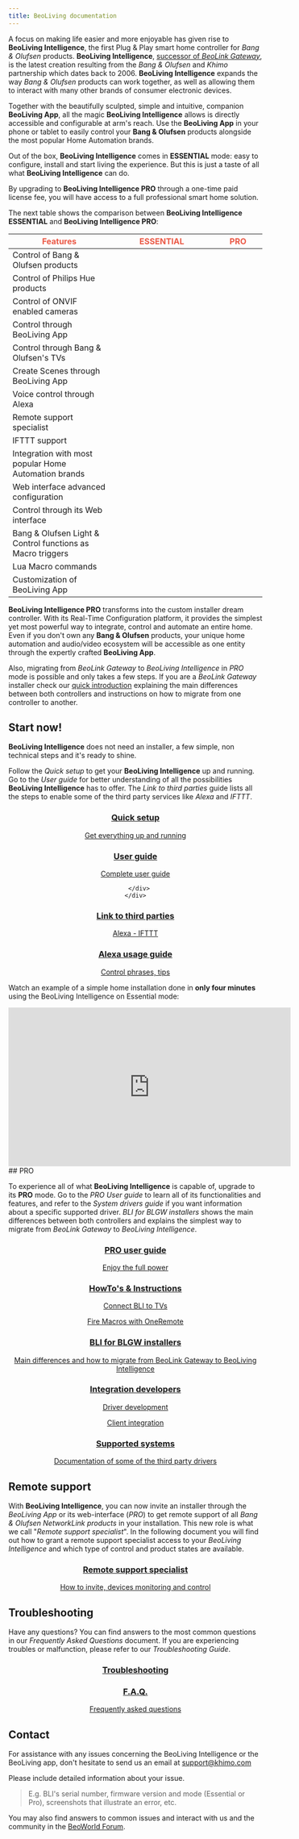 ```yaml
---
title: BeoLiving documentation
---
```


A focus on making life easier and more enjoyable has given rise to **BeoLiving Intelligence**, the first Plug & Play smart home 
controller for _Bang & Olufsen_ products. **BeoLiving Intelligence**, [successor of _BeoLink Gateway_](http://www.ikatu.us/beolink-gateway.html), 
is the latest creation resulting from the _Bang & Olufsen_ and _Khimo_ partnership which dates back to 2006. **BeoLiving Intelligence** expands the 
way _Bang & Olufsen_ products can work together, as well as allowing them to interact with many other brands of consumer electronic devices.

Together with the beautifully sculpted, simple and intuitive, companion **BeoLiving App**, all the magic **BeoLiving Intelligence** allows 
is directly accessible and configurable at arm's reach. Use the **BeoLiving App** in your phone or tablet to easily control your **Bang 
& Olufsen** products alongside the most popular Home Automation brands.

Out of the box, **BeoLiving Intelligence** comes in **ESSENTIAL** mode: easy to configure, install and start living the experience. But this is 
just a taste of all what **BeoLiving Intelligence** can do. 

By upgrading to **BeoLiving Intelligence PRO** through a one-time paid license fee, 
you will have access to a full professional smart home solution.

The next table shows the comparison between **BeoLiving Intelligence ESSENTIAL** and **BeoLiving Intelligence PRO**:

<table class="table">
  <thead>
    <tr style="color: #eb5946">
      <th scope="col" style="width: 40%">Features</th>
      <th scope="col" class="text-center">ESSENTIAL</th>
      <th scope="col" class="text-center">PRO</th>
    </tr>
  </thead>
  <tbody>
    <tr>
      <td>Control of Bang & Olufsen products</td>
      <td class="text-center">
        <i class="fa fa-check" style="color: #eb5946"></i>
      </td>
      <td class="text-center">
        <i class="fa fa-check" style="color: #eb5946"></i>
      </td>
    </tr>
    <tr>
      <td>Control of Philips Hue products</td>
      <td class="text-center">
        <i class="fa fa-check" style="color: #eb5946"></i>
      </td>
      <td class="text-center">
        <i class="fa fa-check" style="color: #eb5946"></i>
      </td>
    </tr>
    <tr>
      <td>Control of ONVIF enabled cameras</td>
      <td class="text-center">
        <i class="fa fa-check" style="color: #eb5946"></i>
      </td>
      <td class="text-center">
        <i class="fa fa-check" style="color: #eb5946"></i>
      </td>
    </tr>
    <tr>
      <td>Control through BeoLiving App</td>
      <td class="text-center">
        <i class="fa fa-check" style="color: #eb5946"></i>
      </td>
      <td class="text-center">
        <i class="fa fa-check" style="color: #eb5946"></i>
      </td>
    </tr>
    <tr>
    <td>Control through Bang & Olufsen's TVs</td>
      <td class="text-center">
        <i class="fa fa-check" style="color: #eb5946"></i>
      </td>
      <td class="text-center">
        <i class="fa fa-check" style="color: #eb5946"></i>
      </td>
    </tr>
    <tr>
      <td>Create Scenes through BeoLiving App</td>
      <td class="text-center">
        <i class="fa fa-check" style="color: #eb5946"></i>
      </td>
      <td class="text-center">
        <i class="fa fa-check" style="color: #eb5946"></i>
      </td>
    </tr>
    <tr>
      <td>Voice control through Alexa</td>
      <td class="text-center">
        <i class="fa fa-check" style="color: #eb5946"></i>
      </td>
      <td class="text-center">
        <i class="fa fa-check" style="color: #eb5946"></i>
      </td>
    </tr>
    <tr>
      <td>Remote support specialist</td>
      <td class="text-center">
        <i class="fa fa-check" style="color: #eb5946"></i>
      </td>
      <td class="text-center">
        <i class="fa fa-check" style="color: #eb5946"></i>
      </td>
    </tr>
    <tr>
      <td>IFTTT support</td>
      <td class="text-center">
        <i class="fa fa-check" style="color: #eb5946"></i>
      </td>
      <td class="text-center">
        <i class="fa fa-check" style="color: #eb5946"></i>
      </td>
    </tr>
    <tr>
      <td>Integration with most popular Home Automation brands</td>
      <td class="text-center">
      </td>
      <td class="text-center">
        <i class="fa fa-check" style="color: #eb5946"></i>
      </td>
    </tr>
    <tr>
      <td>Web interface advanced configuration</td>
      <td class="text-center">
      </td>
      <td class="text-center">
        <i class="fa fa-check" style="color: #eb5946"></i>
      </td>
    </tr>
    <tr>
      <td>Control through its Web interface</td>
      <td class="text-center">
      </td>
      <td class="text-center">
        <i class="fa fa-check" style="color: #eb5946"></i>
      </td>
    </tr>
    <tr>
      <td>Bang & Olufsen Light & Control functions as Macro triggers</td>
      <td class="text-center">
      </td>
      <td class="text-center">
        <i class="fa fa-check" style="color: #eb5946"></i>
      </td>
    </tr>
    <tr>
      <td>Lua Macro commands</td>
      <td class="text-center">
      </td>
      <td class="text-center">
        <i class="fa fa-check" style="color: #eb5946"></i>
      </td>
    </tr>
    <tr>
      <td>Customization of BeoLiving App</td>
      <td class="text-center">
      </td>
      <td class="text-center">
        <i class="fa fa-check" style="color: #eb5946"></i>
      </td>
    </tr>
  </tbody>
</table>
<a id="Essential"/>

**BeoLiving Intelligence PRO** transforms into the custom installer dream controller. With its Real-Time Configuration platform, it provides the 
simplest yet most powerful way to integrate, control and automate an entire home. Even if you don't own any **Bang & Olufsen** products, your 
unique home automation and audio/video ecosystem will be accessible as one entity through the expertly crafted **BeoLiving App**.

Also, migrating from _BeoLink Gateway_ to _BeoLiving Intelligence_ in _PRO_ mode is possible and only takes a few steps. If you are a 
_BeoLink Gateway_ installer check our [quick introduction](bli-guides/bli-for-blgw-installers.md) explaining the main differences between both 
controllers and instructions on how to migrate from one controller to another.

## Start now!

**BeoLiving Intelligence** does not need an installer, a few simple, non technical steps and it's ready to shine.

Follow the _Quick setup_ to get your **BeoLiving Intelligence** up and running. Go to the _User guide_ for better understanding of all the 
possibilities **BeoLiving Intelligence** has to offer. The _Link to third parties_ guide lists all the steps to enable some of the third party services like
 _Alexa_ and _IFTTT_.

<div class="row justify-content-md-center">
    <div class="col-lg-4"> 
     <div align="center"> 
        <a class="nav-link js-scroll-trigger sr-button" href="/bli-guides/bli-quick-setup-guide.html" data-sr-id="16" style="; visibility: visible;  -webkit-transform: translateY(0) scale(1); opacity: 1;transform: translateY(0) scale(1); opacity: 1;-webkit-transition: -webkit-transform 1s cubic-bezier(0.6, 0.2, 0.1, 1) 0.2s, opacity 1s cubic-bezier(0.6, 0.2, 0.1, 1) 0.2s; transition: transform 1s cubic-bezier(0.6, 0.2, 0.1, 1) 0.2s, opacity 1s cubic-bezier(0.6, 0.2, 0.1, 1) 0.2s; ">
          <div class="service-box mt-5 mx-auto">
              <i class="fa fa-rocket fa-4x text-primary mb-3 sr-icons" data-sr-id="2" style="; visibility: visible;  -webkit-transform: scale(1); opacity: 1;transform: scale(1); opacity: 1;-webkit-transition: -webkit-transform 0.6s cubic-bezier(0.6, 0.2, 0.1, 1) 0s, opacity 0.6s cubic-bezier(0.6, 0.2, 0.1, 1) 0s; transition: transform 0.6s cubic-bezier(0.6, 0.2, 0.1, 1) 0s, opacity 0.6s cubic-bezier(0.6, 0.2, 0.1, 1) 0s; "></i>
              <h3 class="mb-3 text-dark">Quick setup</h3>
              <p class="text-muted mb-0">Get everything up and running</p>
          </div>
        </a>
     </div>
   </div>
   <div class="col-lg-4"> 
     <div align="center">
          <a class="nav-link js-scroll-trigger sr-button" href="/bli-guides/bli_advanced_user_guide/" data-sr-id="16" style="; visibility: visible;  -webkit-transform: translateY(0) scale(1); opacity: 1;transform: translateY(0) scale(1); opacity: 1;-webkit-transition: -webkit-transform 1s cubic-bezier(0.6, 0.2, 0.1, 1) 0.2s, opacity 1s cubic-bezier(0.6, 0.2, 0.1, 1) 0.2s; transition: transform 1s cubic-bezier(0.6, 0.2, 0.1, 1) 0.2s, opacity 1s cubic-bezier(0.6, 0.2, 0.1, 1) 0.2s; ">
            <div class="service-box mt-5 mx-auto">
              <i class="fa fa-book fa-4x text-primary mb-3 sr-icons" data-sr-id="2" style="; visibility: visible;  -webkit-transform: scale(1); opacity: 1;transform: scale(1); opacity: 1;-webkit-transition: -webkit-transform 0.6s cubic-bezier(0.6, 0.2, 0.1, 1) 0s, opacity 0.6s cubic-bezier(0.6, 0.2, 0.1, 1) 0s; transition: transform 0.6s cubic-bezier(0.6, 0.2, 0.1, 1) 0s, opacity 0.6s cubic-bezier(0.6, 0.2, 0.1, 1) 0s; "></i>
              <h3 class="mb-3 text-dark">User guide</h3>
              <p class="text-muted mb-0">Complete user guide</p>
            </div>
          </a>


      </div>
    </div>
</div>
<div class="row justify-content-md-center">
    <div class="col-lg-4">
     <div align="center">
     <a class="nav-link js-scroll-trigger sr-button" href="/bli-guides/bli-link-third-party-service.html" data-sr-id="16" style="; visibility: visible;  -webkit-transform: translateY(0) scale(1); opacity: 1;transform: translateY(0) scale(1); opacity: 1;-webkit-transition: -webkit-transform 1s cubic-bezier(0.6, 0.2, 0.1, 1) 0.2s, opacity 1s cubic-bezier(0.6, 0.2, 0.1, 1) 0.2s; transition: transform 1s cubic-bezier(0.6, 0.2, 0.1, 1) 0.2s, opacity 1s cubic-bezier(0.6, 0.2, 0.1, 1) 0.2s; ">
            <div class="service-box mt-5 mx-auto">
              <i class="fa fa-cloud fa-4x text-primary mb-3 sr-icons" data-sr-id="2" style="; visibility: visible;  -webkit-transform: scale(1); opacity: 1;transform: scale(1); opacity: 1;-webkit-transition: -webkit-transform 0.6s cubic-bezier(0.6, 0.2, 0.1, 1) 0s, opacity 0.6s cubic-bezier(0.6, 0.2, 0.1, 1) 0s; transition: transform 0.6s cubic-bezier(0.6, 0.2, 0.1, 1) 0s, opacity 0.6s cubic-bezier(0.6, 0.2, 0.1, 1) 0s; "></i>
              <h3 class="mb-3 text-dark">Link to third parties</h3>
              <p class="text-muted mb-0">Alexa - IFTTT</p>
            </div>
      </a>
     </div>
   </div>
    <div class="col-lg-4">
     <div align="center">
     <a class="nav-link js-scroll-trigger sr-button" href="/bli-guides/bli-alexa.html" data-sr-id="16" style="; visibility: visible;  -webkit-transform: translateY(0) scale(1); opacity: 1;transform: translateY(0) scale(1); opacity: 1;-webkit-transition: -webkit-transform 1s cubic-bezier(0.6, 0.2, 0.1, 1) 0.2s, opacity 1s cubic-bezier(0.6, 0.2, 0.1, 1) 0.2s; transition: transform 1s cubic-bezier(0.6, 0.2, 0.1, 1) 0.2s, opacity 1s cubic-bezier(0.6, 0.2, 0.1, 1) 0.2s; ">
            <div class="service-box mt-5 mx-auto">
              <i class="fa fa-comment fa-4x text-primary mb-3 sr-icons" data-sr-id="2" style="; visibility: visible;  -webkit-transform: scale(1); opacity: 1;transform: scale(1); opacity: 1;-webkit-transition: -webkit-transform 0.6s cubic-bezier(0.6, 0.2, 0.1, 1) 0s, opacity 0.6s cubic-bezier(0.6, 0.2, 0.1, 1) 0s; transition: transform 0.6s cubic-bezier(0.6, 0.2, 0.1, 1) 0s, opacity 0.6s cubic-bezier(0.6, 0.2, 0.1, 1) 0s; "></i>
              <h3 class="mb-3 text-dark">Alexa usage guide</h3>
              <p class="text-muted mb-0">Control phrases, tips</p>
            </div>
      </a>
     </div>
   </div>
 </div>

Watch an example of a simple home installation done in **only four minutes** using the BeoLiving Intelligence on Essential mode:

<div class="row justify-content-center"> 
  <div class="" style="padding-bottom: 0%;">
    <iframe width="560" height="315" src="https://www.youtube.com/embed/iLQhc2VGZVo" frameborder="0" allow="accelerometer; autoplay; encrypted-media; gyroscope; picture-in-picture" allowfullscreen></iframe>
  </div>
</div>



<a id="PRO"/>
## PRO

To experience all of what **BeoLiving Intelligence** is capable of, upgrade to its **PRO** mode. Go to the _PRO User guide_ to learn all of its 
functionalities and features, and refer to the _System drivers guide_ if you want information about a specific supported driver. _BLI for BLGW 
installers_ shows the main differences between both controllers and explains the simplest way to migrate from _BeoLink Gateway_ to _BeoLiving Intelligence_.

<div class="row justify-content-md-center">
  <div class="col-lg-4"> 
     <div align="center"> 
        <a class="nav-link js-scroll-trigger sr-button" href="/bli-guides/bli-pro-user-guide/" data-sr-id="16" style="; visibility: visible;  -webkit-transform: translateY(0) scale(1); opacity: 1;transform: translateY(0) scale(1); opacity: 1;-webkit-transition: -webkit-transform 1s cubic-bezier(0.6, 0.2, 0.1, 1) 0.2s, opacity 1s cubic-bezier(0.6, 0.2, 0.1, 1) 0.2s; transition: transform 1s cubic-bezier(0.6, 0.2, 0.1, 1) 0.2s, opacity 1s cubic-bezier(0.6, 0.2, 0.1, 1) 0.2s; ">
          <div class="service-box mt-5 mx-auto">
              <i class="fa fa-book fa-4x text-primary mb-3 sr-icons" data-sr-id="2" style="; visibility: visible;  -webkit-transform: scale(1); opacity: 1;transform: scale(1); opacity: 1;-webkit-transition: -webkit-transform 0.6s cubic-bezier(0.6, 0.2, 0.1, 1) 0s, opacity 0.6s cubic-bezier(0.6, 0.2, 0.1, 1) 0s; transition: transform 0.6s cubic-bezier(0.6, 0.2, 0.1, 1) 0s, opacity 0.6s cubic-bezier(0.6, 0.2, 0.1, 1) 0s; "></i>
              <h3 class="mb-3 text-dark">PRO user guide</h3>
              <p class="text-muted mb-0">Enjoy the full power</p>
          </div>
        </a>
     </div>
  </div>
  <div class="col-lg-4">
    <div align="center">
     <a class="nav-link js-scroll-trigger sr-button" href="/bli-guides/how-tos" data-sr-id="16" style="; visibility: visible;  -webkit-transform: translateY(0) scale(1); opacity: 1;transform: translateY(0) scale(1); opacity: 1;-webkit-transition: -webkit-transform 1s cubic-bezier(0.6, 0.2, 0.1, 1) 0.2s, opacity 1s cubic-bezier(0.6, 0.2, 0.1, 1) 0.2s; transition: transform 1s cubic-bezier(0.6, 0.2, 0.1, 1) 0.2s, opacity 1s cubic-bezier(0.6, 0.2, 0.1, 1) 0.2s; ">
            <div class="service-box mt-5 mx-auto">
              <i class="fa fa-lightbulb-o fa-4x text-primary mb-3 sr-icons" data-sr-id="2" style="; visibility: visible;  -webkit-transform: scale(1); opacity: 1;transform: scale(1); opacity: 1;-webkit-transition: -webkit-transform 0.6s cubic-bezier(0.6, 0.2, 0.1, 1) 0s, opacity 0.6s cubic-bezier(0.6, 0.2, 0.1, 1) 0s; transition: transform 0.6s cubic-bezier(0.6, 0.2, 0.1, 1) 0s, opacity 0.6s cubic-bezier(0.6, 0.2, 0.1, 1) 0s; "></i>
              <h3 class="mb-3 text-dark">HowTo's & Instructions</h3>
              <p class="text-muted mb-0">Connect BLI to TVs</p>
              <p class="text-muted mb-0">Fire Macros with OneRemote</p>
            </div>
      </a>
     </div>
   </div>
</div>
<div class="row justify-content-md-center">
   <div class="col-lg-4">
     <div align="center">
     <a class="nav-link js-scroll-trigger sr-button" href="/bli-guides/bli-for-blgw-installers.html" data-sr-id="16" style="; visibility: visible;  -webkit-transform: translateY(0) scale(1); opacity: 1;transform: translateY(0) scale(1); opacity: 1;-webkit-transition: -webkit-transform 1s cubic-bezier(0.6, 0.2, 0.1, 1) 0.2s, opacity 1s cubic-bezier(0.6, 0.2, 0.1, 1) 0.2s; transition: transform 1s cubic-bezier(0.6, 0.2, 0.1, 1) 0.2s, opacity 1s cubic-bezier(0.6, 0.2, 0.1, 1) 0.2s; ">
            <div class="service-box mt-5 mx-auto">
              <i class="fa fa-refresh fa-4x text-primary mb-3 sr-icons" data-sr-id="2" style="; visibility: visible;  -webkit-transform: scale(1); opacity: 1;transform: scale(1); opacity: 1;-webkit-transition: -webkit-transform 0.6s cubic-bezier(0.6, 0.2, 0.1, 1) 0s, opacity 0.6s cubic-bezier(0.6, 0.2, 0.1, 1) 0s; transition: transform 0.6s cubic-bezier(0.6, 0.2, 0.1, 1) 0s, opacity 0.6s cubic-bezier(0.6, 0.2, 0.1, 1) 0s; "></i>
              <h3 class="mb-3 text-dark">BLI for BLGW installers</h3>
              <p class="text-muted mb-0">Main differences and how to migrate from BeoLink Gateway to BeoLiving Intelligence</p>
            </div>
      </a>
    </div>
  </div>
  <div class="col-lg-4">
     <div align="center">
     <a class="nav-link js-scroll-trigger sr-button" href="/bli-guides/integration-developers" data-sr-id="16" style="; visibility: visible;  -webkit-transform: translateY(0) scale(1); opacity: 1;transform: translateY(0) scale(1); opacity: 1;-webkit-transition: -webkit-transform 1s cubic-bezier(0.6, 0.2, 0.1, 1) 0.2s, opacity 1s cubic-bezier(0.6, 0.2, 0.1, 1) 0.2s; transition: transform 1s cubic-bezier(0.6, 0.2, 0.1, 1) 0.2s, opacity 1s cubic-bezier(0.6, 0.2, 0.1, 1) 0.2s; ">
            <div class="service-box mt-5 mx-auto">
              <i class="fa fa-handshake-o fa-4x text-primary mb-3 sr-icons" data-sr-id="2" style="; visibility: visible;  -webkit-transform: scale(1); opacity: 1;transform: scale(1); opacity: 1;-webkit-transition: -webkit-transform 0.6s cubic-bezier(0.6, 0.2, 0.1, 1) 0s, opacity 0.6s cubic-bezier(0.6, 0.2, 0.1, 1) 0s; transition: transform 0.6s cubic-bezier(0.6, 0.2, 0.1, 1) 0s, opacity 0.6s cubic-bezier(0.6, 0.2, 0.1, 1) 0s; "></i>
              <h3 class="mb-3 text-dark">Integration developers</h3>
              <p class="text-muted mb-0">Driver development</p>
              <p class="text-muted mb-0">Client integration</p>
            </div>
      </a>
     </div>
   </div>
   <div class="col-lg-4">
     <div align="center">
     <a class="nav-link js-scroll-trigger sr-button" href="/help_drivers" data-sr-id="16" style="; visibility: visible;  -webkit-transform: translateY(0) scale(1); opacity: 1;transform: translateY(0) scale(1); opacity: 1;-webkit-transition: -webkit-transform 1s cubic-bezier(0.6, 0.2, 0.1, 1) 0.2s, opacity 1s cubic-bezier(0.6, 0.2, 0.1, 1) 0.2s; transition: transform 1s cubic-bezier(0.6, 0.2, 0.1, 1) 0.2s, opacity 1s cubic-bezier(0.6, 0.2, 0.1, 1) 0.2s; ">
            <div class="service-box mt-5 mx-auto">
              <i class="fa fa-puzzle-piece fa-4x fa-square-o text-primary mb-3 sr-icons" data-sr-id="2" style="; visibility: visible;  -webkit-transform: scale(1); opacity: 1;transform: scale(1); opacity: 1;-webkit-transition: -webkit-transform 0.6s cubic-bezier(0.6, 0.2, 0.1, 1) 0s, opacity 0.6s cubic-bezier(0.6, 0.2, 0.1, 1) 0s; transition: transform 0.6s cubic-bezier(0.6, 0.2, 0.1, 1) 0s, opacity 0.6s cubic-bezier(0.6, 0.2, 0.1, 1) 0s; "></i>
              <h3 class="mb-3 text-dark">Supported systems</h3>
              <p class="text-muted mb-0">Documentation of some of the third party drivers</p>
            </div>
      </a>
      </div>
    </div>
 </div>

## Remote support

With **BeoLiving Intelligence**, you can now invite an installer through the _BeoLiving App_ or its web-interface (_PRO_) to get remote support of all
 _Bang & Olufsen NetworkLink products_ in your installation. This new role is what we call "_Remote support specialist_". In the following 
document you will find out how to grant a remote support specialist access to your _BeoLiving Intelligence_ and which type of control and product states 
are available.

<div class="row justify-content-md-center">
  <div class="col-lg-4"> 
     <div align="center"> 
        <a class="nav-link js-scroll-trigger sr-button" href="/bli-guides/bli-remote-support-specialist.html" data-sr-id="16" style="; visibility: visible;  -webkit-transform: translateY(0) scale(1); opacity: 1;transform: translateY(0) scale(1); opacity: 1;-webkit-transition: -webkit-transform 1s cubic-bezier(0.6, 0.2, 0.1, 1) 0.2s, opacity 1s cubic-bezier(0.6, 0.2, 0.1, 1) 0.2s; transition: transform 1s cubic-bezier(0.6, 0.2, 0.1, 1) 0.2s, opacity 1s cubic-bezier(0.6, 0.2, 0.1, 1) 0.2s; ">
          <div class="service-box mt-5 mx-auto">
              <i class="fa fa-area-chart fa-4x text-primary mb-3 sr-icons" data-sr-id="2" style="; visibility: visible;  -webkit-transform: scale(1); opacity: 1;transform: scale(1); opacity: 1;-webkit-transition: -webkit-transform 0.6s cubic-bezier(0.6, 0.2, 0.1, 1) 0s, opacity 0.6s cubic-bezier(0.6, 0.2, 0.1, 1) 0s; transition: transform 0.6s cubic-bezier(0.6, 0.2, 0.1, 1) 0s, opacity 0.6s cubic-bezier(0.6, 0.2, 0.1, 1) 0s; "></i>
              <h3 class="mb-3 text-dark">Remote support specialist</h3>
              <p class="text-muted mb-0">How to invite, devices monitoring and control</p>
          </div>
        </a>
     </div>
   </div>
</div>
  
  
## Troubleshooting

Have any questions? You can find answers to the most common questions in our _Frequently Asked Questions_ document. If you are experiencing 
troubles or malfunction, please refer to our _Troubleshooting Guide_.

<div class="row justify-content-md-center">
  <div class="col-lg-4"> 
     <div align="center"> 
        <a class="nav-link js-scroll-trigger sr-button" href="/bli-guides/bli-troubleshooting.html" data-sr-id="16" style="; visibility: visible;  -webkit-transform: translateY(0) scale(1); opacity: 1;transform: translateY(0) scale(1); opacity: 1;-webkit-transition: -webkit-transform 1s cubic-bezier(0.6, 0.2, 0.1, 1) 0.2s, opacity 1s cubic-bezier(0.6, 0.2, 0.1, 1) 0.2s; transition: transform 1s cubic-bezier(0.6, 0.2, 0.1, 1) 0.2s, opacity 1s cubic-bezier(0.6, 0.2, 0.1, 1) 0.2s; ">
          <div class="service-box mt-5 mx-auto">
              <i class="fa fa-cogs fa-4x text-primary mb-3 sr-icons" data-sr-id="2" style="; visibility: visible;  -webkit-transform: scale(1); opacity: 1;transform: scale(1); opacity: 1;-webkit-transition: -webkit-transform 0.6s cubic-bezier(0.6, 0.2, 0.1, 1) 0s, opacity 0.6s cubic-bezier(0.6, 0.2, 0.1, 1) 0s; transition: transform 0.6s cubic-bezier(0.6, 0.2, 0.1, 1) 0s, opacity 0.6s cubic-bezier(0.6, 0.2, 0.1, 1) 0s; "></i>
              <h3 class="mb-3 text-dark">Troubleshooting</h3>
              <p class="text-muted mb-0"></p>
          </div>
        </a>
     </div>
   </div>
    <div class="col-lg-4">
     <div align="center">
     <a class="nav-link js-scroll-trigger sr-button" href="/bli-guides/bli-faq.html" data-sr-id="16" style="; visibility: visible;  -webkit-transform: translateY(0) scale(1); opacity: 1;transform: translateY(0) scale(1); opacity: 1;-webkit-transition: -webkit-transform 1s cubic-bezier(0.6, 0.2, 0.1, 1) 0.2s, opacity 1s cubic-bezier(0.6, 0.2, 0.1, 1) 0.2s; transition: transform 1s cubic-bezier(0.6, 0.2, 0.1, 1) 0.2s, opacity 1s cubic-bezier(0.6, 0.2, 0.1, 1) 0.2s; ">
            <div class="service-box mt-5 mx-auto">
              <i class="fa fa-question-circle fa-4x text-primary mb-3 sr-icons" data-sr-id="2" style="; visibility: visible;  -webkit-transform: scale(1); opacity: 1;transform: scale(1); opacity: 1;-webkit-transition: -webkit-transform 0.6s cubic-bezier(0.6, 0.2, 0.1, 1) 0s, opacity 0.6s cubic-bezier(0.6, 0.2, 0.1, 1) 0s; transition: transform 0.6s cubic-bezier(0.6, 0.2, 0.1, 1) 0s, opacity 0.6s cubic-bezier(0.6, 0.2, 0.1, 1) 0s; "></i>
              <h3 class="mb-3 text-dark">F.A.Q.</h3>
              <p class="text-muted mb-0">Frequently asked questions</p>
            </div>
      </a>
     </div>
   </div>
</div>
 
<a id="contact"/>

## Contact

For assistance with any issues concerning the BeoLiving Intelligence or the BeoLiving app, don't hesitate to send us an email at support@khimo.com 

Please include detailed information about your issue.
> E.g. BLI's serial number, firmware version and mode (Essential or Pro), screenshots that illustrate an error, etc.   

You may also find answers to common issues and interact with us and the community in the [BeoWorld Forum](https://forum.beoworld.org/forums/t/36777.aspx).


